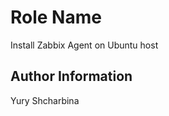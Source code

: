 Role Name
=========

Install Zabbix Agent on Ubuntu host

Author Information
------------------

Yury Shcharbina
